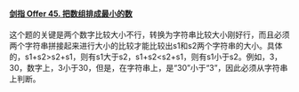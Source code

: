 #### [剑指 Offer 45. 把数组排成最小的数](https://leetcode.cn/problems/ba-shu-zu-pai-cheng-zui-xiao-de-shu-lcof/)

这个题的关键是两个数字比较大小不行，转换为字符串比较大小刚好行，而且必须两个字符串拼接起来进行大小的比较才能比较出s1和s2两个字符串的大小。具体的，s1+s2>s2+s1，则有s1大于s2，s1+s2<s2+s1，则有s1小于s2。例如，3，30，数字上，3小于30，但是，在字符串上，是“30”小于“3”，因此必须从字符串上判断。

